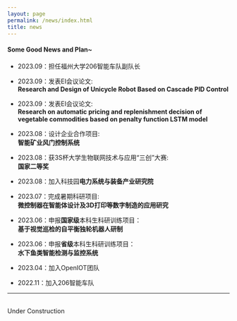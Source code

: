 ```yaml
---
layout: page
permalink: /news/index.html
title: news
---
```


#### Some Good News and Plan~

- 2023.09：担任福州大学206智能车队副队长

- 2023.09：发表EI会议论文:
<br>**Research and Design of Unicycle Robot Based on Cascade PID Control**

- 2023.09：发表EI会议论文:
<br>**Research on automatic pricing and replenishment decision of vegetable commodities based on penalty function LSTM model**

- 2023.08：设计企业合作项目:
<br>**智能矿业风门控制系统**

- 2023.08：获3S杯大学生物联网技术与应用“三创”大赛:
<br>**国家二等奖**

- 2023.08：加入科技园**电力系统与装备产业研究院**

- 2023.07：完成暑期科研项目:
<br>**微控制器在智能体设计及3D打印等数字制造的应用研究**

- 2023.06：申报**国家级**本科生科研训练项目：
<br>**基于视觉巡检的自平衡独轮机器人研制**

- 2023.06：申报**省级**本科生科研训练项目：
<br>**水下鱼类智能检测与监控系统**

- 2023.04：加入OpenIOT团队

- 2022.11：加入206智能车队

---
<br>Under Construction